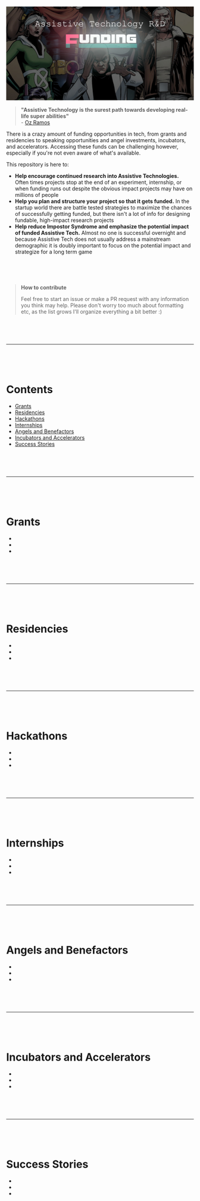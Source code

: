 ![](assets/cover.jpg)

> **"Assistive Technology is the surest path towards developing real-life super abilities"**<br>
> \- [Oz Ramos](https://github.com/midiblocks)

There is a crazy amount of funding opportunities in tech, from grants and residencies to speaking opportunities and angel investments, incubators, and accelerators. Accessing these funds can be challenging however, especially if you're not even aware of what's available.

This repository is here to:

- **Help encourage continued research into Assistive Technologies.** Often times projects stop at the end of an experiment, internship, or when funding runs out despite the obvious impact projects may have on millions of people
- **Help you plan and structure your project so that it gets funded.** In the startup world there are battle tested strategies to maximize the chances of successfully getting funded, but there isn't a lot of info for designing fundable, high-impact research projects
- **Help reduce Impostor Syndrome and emphasize the potential impact of funded Assistive Tech.** Almost no one is successful overnight and because Assistive Tech does not usually address a mainstream demographic it is doubly important to focus on the potential impact and strategize for a long term game


<br>
<br>
<br>


> **How to contribute**
>
> Feel free to start an issue or make a PR request with any information you think may help. Please don't worry too much about formatting etc, as the list grows I'll organize everything a bit better :)

<br>
<br>
<br>
<hr>
<br>
<br>
<br>

# Contents

- [Grants](/#grants)
- [Residencies](/#residencies)
- [Hackathons](/#hackathons)
- [Internships](/#internships)
- [Angels and Benefactors](/#angels-and-benefactors)
- [Incubators and Accelerators](/#incubators-and-accelerators)
- [Success Stories](/#success-stories)

<br>
<br>
<br>
<hr>
<br>
<br>
<br>

# Grants

> 

- 
-
-

<br>
<br>
<br>
<hr>
<br>
<br>
<br>

# Residencies
> 

-
-
-

<br>
<br>
<br>
<hr>
<br>
<br>
<br>

# Hackathons
> 

-
-
-

<br>
<br>
<br>
<hr>
<br>
<br>
<br>

# Internships
> 

-
-
-

<br>
<br>
<br>
<hr>
<br>
<br>
<br>

# Angels and Benefactors
> 

-
-
-

<br>
<br>
<br>
<hr>
<br>
<br>
<br>

# Incubators and Accelerators
> 

-
-
-

<br>
<br>
<br>
<hr>
<br>
<br>
<br>

# Success Stories

-
-
-